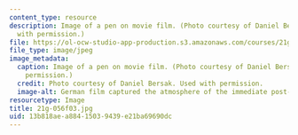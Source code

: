 ```yaml
---
content_type: resource
description: Image of a pen on movie film. (Photo courtesy of Daniel Bersak. Used
  with permission.)
file: https://ol-ocw-studio-app-production.s3.amazonaws.com/courses/21g-056-visual-histories-german-cinema-1945-to-present-fall-2003/13b818aea88415039439e21ba69690dc_21g-056f03.jpg
file_type: image/jpeg
image_metadata:
  caption: Image of a pen on movie film. (Photo courtesy of Daniel Bersak. Used with
    permission.)
  credit: Photo courtesy of Daniel Bersak. Used with permission.
  image-alt: German film captured the atmosphere of the immediate post-war years.
resourcetype: Image
title: 21g-056f03.jpg
uid: 13b818ae-a884-1503-9439-e21ba69690dc
---
```

